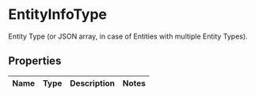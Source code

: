

# EntityInfoType

Entity Type (or JSON array, in case of Entities with multiple Entity Types). 

## Properties

| Name | Type | Description | Notes |
|------------ | ------------- | ------------- | -------------|




